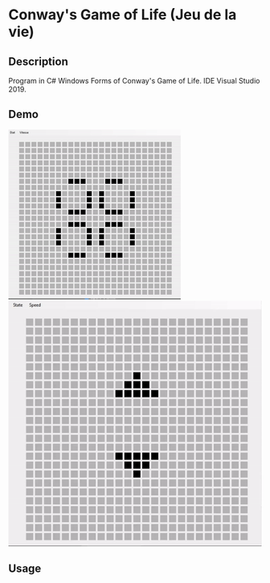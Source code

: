 # Conway's Game of Life (Jeu de la vie)

## Description
Program in C# Windows Forms of Conway's Game of Life.
IDE Visual Studio 2019.

## Demo

![demo](./Images/Gifs/demo.gif)
![demo2](./Images/Gifs/demo2.gif)

## Usage
